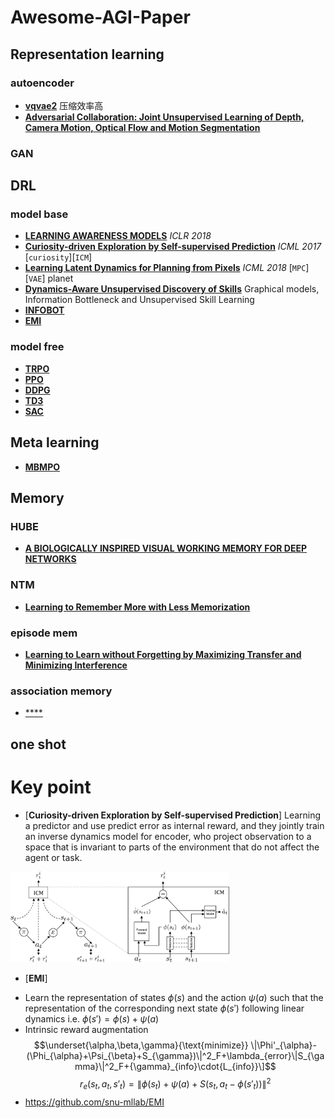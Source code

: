 
# Awesome-AGI-Paper
## Representation learning
### autoencoder
   - [**vqvae2**](https://github.com/rosinality/vq-vae-2-pytorch)  压缩效率高
   - [**Adversarial Collaboration: Joint Unsupervised Learning of Depth, Camera Motion, Optical  Flow and Motion Segmentation**](https://github.com/anuragranj/cc)
### GAN
## DRL
### model base
   - [**LEARNING AWARENESS MODELS**](https://arxiv.org/pdf/1804.06318.pdf) *ICLR 2018* 
   - [**Curiosity-driven Exploration by Self-supervised Prediction**](https://pathak22.github.io/noreward-rl/resources/icml17.pdf) *ICML 2017* [`curiosity`][`ICM`]
   - [**Learning Latent Dynamics for Planning from Pixels**](https://arxiv.org/pdf/1811.04551.pdf) *ICML 2018* [`MPC`][`VAE`]  planet
   - [**Dynamics-Aware Unsupervised Discovery of Skills**](https://arxiv.org/pdf/1907.01657.pdf)   Graphical models, Information Bottleneck and Unsupervised Skill Learning
   - [**INFOBOT**](https://openreview.net/pdf?id=rJg8yhAqKm) 
   - [**EMI**](https://arxiv.org/abs/1810.01176) 
### model free
   - [**TRPO**](https://arxiv.org/abs/1506.02438)
   - [**PPO**](https://arxiv.org/abs/1707.06347)
   - [**DDPG**](https://arxiv.org/abs/1509.02971)
   - [**TD3**](https://arxiv.org/abs/1802.09477)
   - [**SAC**](https://arxiv.org/abs/1801.01290)
## Meta learning
   - [**MBMPO**](https://arxiv.org/abs/1809.05214)
## Memory
### HUBE
   - [**A BIOLOGICALLY INSPIRED VISUAL WORKING MEMORY FOR DEEP NETWORKS**](https://github.com/JingbinLiu/STAWM)
### NTM
   - [**Learning to Remember More with Less Memorization**](https://arxiv.org/abs/1901.01347/)
### episode mem 
   - [**Learning to Learn without Forgetting by Maximizing Transfer and Minimizing Interference**](https://github.com/mattriemer/mer)
### association memory
   - [****]()
## one shot

# Key point
- [**Curiosity-driven Exploration by Self-supervised Prediction**]
Learning a predictor and use predict error as internal reward, and they jointly train an inverse dynamics model for encoder, who project observation to a space that is invariant to parts of the environment that do not affect the agent or task. 

<img src="https://github.com/createamind/Awesome-AGI-Paper/blob/master/img/ICM_min-d1e454752470ec66bea6561d61f2d369d9d8f7fad92c0a3dcdc69614e5dd1f96.png" width="350" style="display:inline"/>

- [**EMI**]
* Learn the representation of states $\phi(s)$ and the action $\psi(a)$ such that the representation of the corresponding next state $\phi(s')$ following linear dynamics i.e. $\phi(s') = \phi(s) + \psi(a)$
* Intrinsic reward augmentation
$$\underset{\alpha,\beta,\gamma}{\text{minimize}} \|\Phi'_{\alpha}-(\Phi_{\alpha}+\Psi_{\beta}+S_{\gamma})\|^2_F+\lambda_{error}\|S_{\gamma}\|^2_F+{\gamma}_{info}\cdot{L_{info}}\]$$
$$r_e(s_t, a_t, s'_t) = \|\phi(s_t) + \psi(a) + S(s_t, a_t - \phi(s'_t))\|^2$$
* https://github.com/snu-mllab/EMI
